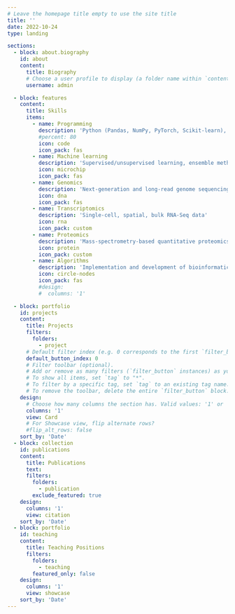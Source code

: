 ```yaml
---
# Leave the homepage title empty to use the site title
title: ''
date: 2022-10-24
type: landing

sections:
  - block: about.biography
    id: about
    content:
      title: Biography
      # Choose a user profile to display (a folder name within `content/authors/`)
      username: admin

  - block: features
    content:
      title: Skills
      items:
        - name: Programming
          description: 'Python (Pandas, NumPy, PyTorch, Scikit‐learn), R, Bash, cluster managers'
          #percent: 80
          icon: code
          icon_pack: fas
        - name: Machine learning
          description: 'Supervised/unsupervised learning, ensemble methods, regularization and optimization, deep learning (CNNs, RNNs, GANs)'
          icon: microchip
          icon_pack: fas
        - name: Genomics
          description: 'Next‐generation and long‐read genome sequencing data, metagenomics, ChIP‐seq'
          icon: dna
          icon_pack: fas
        - name: Transcriptomics
          description: 'Single‐cell, spatial, bulk RNA‐Seq data'
          icon: rna
          icon_pack: custom
        - name: Proteomics
          description: 'Mass-spectrometry‐based quantitative proteomics data'
          icon: protein
          icon_pack: custom
        - name: Algorithms
          description: 'Implementation and development of bioinformatic algorithms'
          icon: circle-nodes 
          icon_pack: fas
          #design:
          #  columns: '1'

  - block: portfolio
    id: projects
    content:
      title: Projects
      filters:
        folders:
          - project
      # Default filter index (e.g. 0 corresponds to the first `filter_button` instance below).
      default_button_index: 0
      # Filter toolbar (optional).
      # Add or remove as many filters (`filter_button` instances) as you like.
      # To show all items, set `tag` to "*".
      # To filter by a specific tag, set `tag` to an existing tag name.
      # To remove the toolbar, delete the entire `filter_button` block.
    design:
      # Choose how many columns the section has. Valid values: '1' or '2'.
      columns: '1'
      view: Card
      # For Showcase view, flip alternate rows?
      #flip_alt_rows: false
    sort_by: 'Date'
  - block: collection
    id: publications
    content:
      title: Publications
      text: 
      filters:
        folders:
          - publication
        exclude_featured: true
    design:
      columns: '1'
      view: citation
    sort_by: 'Date'
  - block: portfolio
    id: teaching
    content:
      title: Teaching Positions 
      filters:
        folders:
          - teaching
        featured_only: false
    design:
      columns: '1'
      view: showcase
    sort_by: 'Date'
---
```

